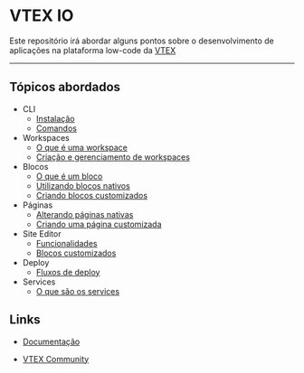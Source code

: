 # VTEX IO
 Este repositório irá abordar alguns pontos sobre o desenvolvimento de aplicações na plataforma low-code da [VTEX](https://vtex.com/)

---

## Tópicos abordados
* CLI
  * [Instalação](#)
  * [Comandos](#)
* Workspaces
  * [O que é uma workspace](#)
  * [Criação e gerenciamento de workspaces](#)
* Blocos
  * [O que é um bloco](#)
  * [Utilizando blocos nativos](#)
  * [Criando blocos customizados](#)
* Páginas
  * [Alterando páginas nativas](#)
  * [Criando uma página customizada](#)
* Site Editor
  * [Funcionalidades](#)
  * [Blocos customizados](#)
* Deploy
  * [Fluxos de deploy](#)
* Services
  * [O que são os services](#)

## Links
*  [Documentação](https://developers.vtex.com/vtex-developer-docs/docs/welcome)
  
*  [VTEX Community](https://community.vtex.com/)